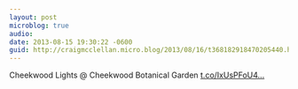 ```yaml
---
layout: post
microblog: true
audio: 
date: 2013-08-15 19:30:22 -0600
guid: http://craigmcclellan.micro.blog/2013/08/16/t368182918470205440.html
---
```

Cheekwood Lights @ Cheekwood Botanical Garden [t.co/IxUsPFoU4...](http://t.co/IxUsPFoU4g)
